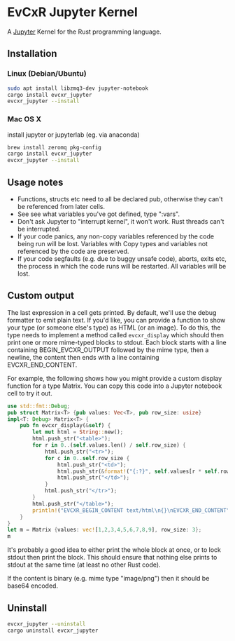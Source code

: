 # EvCxR Jupyter Kernel

A [Jupyter](https://jupyter.org/) Kernel for the Rust programming language.

## Installation

### Linux (Debian/Ubuntu)

```sh
sudo apt install libzmq3-dev jupyter-notebook
cargo install evcxr_jupyter
evcxr_jupyter --install
```

### Mac OS X

install jupyter or jupyterlab (eg. via anaconda)

```sh
brew install zeromq pkg-config
cargo install evcxr_jupyter
evcxr_jupyter --install
```

## Usage notes

* Functions, structs etc need to all be declared pub, otherwise they can't be
  referenced from later cells.
* See see what variables you've got defined, type ":vars".
* Don't ask Jupyter to "interrupt kernel", it won't work. Rust threads can't be
  interrupted.
* If your code panics, any non-copy variables referenced by the code being run
  will be lost. Variables with Copy types and variables not referenced by the
  code are preserved.
* If your code segfaults (e.g. due to buggy unsafe code), aborts, exits etc, the
  process in which the code runs will be restarted. All variables will be lost.
  
## Custom output

The last expression in a cell gets printed. By default, we'll use the debug
formatter to emit plain text. If you'd like, you can provide a function to show
your type (or someone else's type) as HTML (or an image). To do this, the type
needs to implement a method called ```evcxr_display``` which should then print
one or more mime-typed blocks to stdout. Each block starts with a line
containing BEGIN\_EVCXR\_OUTPUT followed by the mime type, then a newline, the
content then ends with a line containing EVCXR\_END\_CONTENT.

For example, the following shows how you might provide a custom display function for a
type Matrix. You can copy this code into a Jupyter notebook cell to try it out.

```rust
use std::fmt::Debug;
pub struct Matrix<T> {pub values: Vec<T>, pub row_size: usize}
impl<T: Debug> Matrix<T> {
    pub fn evcxr_display(&self) {
        let mut html = String::new();
        html.push_str("<table>");
        for r in 0..(self.values.len() / self.row_size) {
            html.push_str("<tr>");
            for c in 0..self.row_size {
                html.push_str("<td>");
                html.push_str(&format!("{:?}", self.values[r * self.row_size + c]));
                html.push_str("</td>");
            }
            html.push_str("</tr>");
        }
        html.push_str("</table>");
        println!("EVCXR_BEGIN_CONTENT text/html\n{}\nEVCXR_END_CONTENT", html);
    }
}
let m = Matrix {values: vec![1,2,3,4,5,6,7,8,9], row_size: 3};
m
```

It's probably a good idea to either print the whole block at once, or to lock
stdout then print the block. This should ensure that nothing else prints to
stdout at the same time (at least no other Rust code).

If the content is binary (e.g. mime type "image/png") then it should be base64
encoded.

## Uninstall

```sh
evcxr_jupyter --uninstall
cargo uninstall evcxr_jupyter
```
